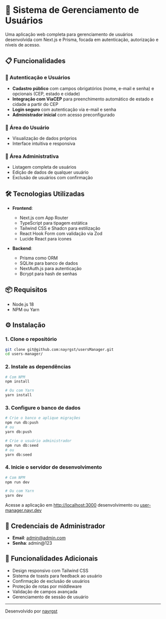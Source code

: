 # 👥 Sistema de Gerenciamento de Usuários

Uma aplicação web completa para gerenciamento de usuários desenvolvida com Next.js e Prisma, focada em autenticação, autorização e níveis de acesso.

## 📋 Funcionalidades

### 🔐 Autenticação e Usuários

- **Cadastro público** com campos obrigatórios (nome, e-mail e senha) e opcionais (CEP, estado e cidade)
- **Integração com ViaCEP** para preenchimento automático de estado e cidade a partir do CEP
- **Login seguro** com autenticação via e-mail e senha
- **Administrador inicial** com acesso preconfigurado

### 👤 Área do Usuário

- Visualização de dados próprios
- Interface intuitiva e responsiva

### 👑 Área Administrativa

- Listagem completa de usuários
- Edição de dados de qualquer usuário
- Exclusão de usuários com confirmação

## 🛠️ Tecnologias Utilizadas

- **Frontend**:

  - Next.js com App Router
  - TypeScript para tipagem estática
  - Tailwind CSS e Shadcn para estilização
  - React Hook Form com validação via Zod
  - Lucide React para ícones

- **Backend**:
  - Prisma como ORM
  - SQLite para banco de dados
  - NextAuth.js para autenticação
  - Bcrypt para hash de senhas

## 📦 Requisitos

- Node.js 18
- NPM ou Yarn

## ⚙️ Instalação

### 1. Clone o repositório

```bash
git clone git@github.com:nayrgst/usersManager.git
cd users-manager/
```

### 2. Instale as dependências

```bash
# Com NPM
npm install

# Ou com Yarn
yarn install
```

### 3. Configure o banco de dados

```bash
# Crie o banco e aplique migrações
npm run db:push
# ou
yarn db:push

# Crie o usuário administrador
npm run db:seed
# ou
yarn db:seed
```

### 4. Inicie o servidor de desenvolvimento

```bash
# Com NPM
npm run dev

# Ou com Yarn
yarn dev
```

Acesse a aplicação em [http://localhost:3000](http://localhost:3000) desenvolvimento ou [user-manager.nayr.dev](https://user-manager.nayr.dev/)

## 🔑 Credenciais de Administrador

- **Email**: admin@admin.com
- **Senha**: admin@123

## 🌟 Funcionalidades Adicionais

- Design responsivo com Tailwind CSS
- Sistema de toasts para feedback ao usuário
- Confirmação de exclusão de usuários
- Proteção de rotas por middleware
- Validação de campos avançada
- Gerenciamento de sessão de usuário

---

Desenvolvido por [nayrgst](https://github.com/nayrgst)
